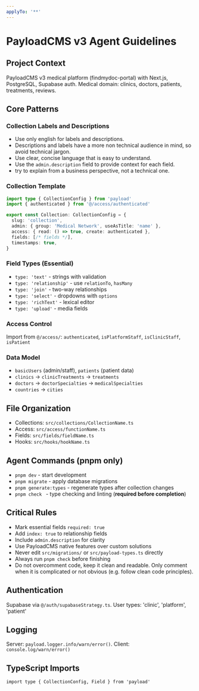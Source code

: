 ```yaml
---
applyTo: '**'
---
```


# PayloadCMS v3 Agent Guidelines

## Project Context
PayloadCMS v3 medical platform (findmydoc-portal) with Next.js, PostgreSQL, Supabase auth. Medical domain: clinics, doctors, patients, treatments, reviews.

## Core Patterns

### Collection Labels and Descriptions

* Use only english for labels and descriptions.
* Descriptions and labels have a more non technical audience in mind, so avoid technical jargon.
* Use clear, concise language that is easy to understand.
* Use the `admin.description` field to provide context for each field.
* try to explain from a business perspective, not a technical one.

### Collection Template
```typescript
import type { CollectionConfig } from 'payload'
import { authenticated } from '@/access/authenticated'

export const Collection: CollectionConfig = {
  slug: 'collection',
  admin: { group: 'Medical Network', useAsTitle: 'name' },
  access: { read: () => true, create: authenticated },
  fields: [/* fields */],
  timestamps: true,
}
```

### Field Types (Essential)
- `type: 'text'` - strings with validation
- `type: 'relationship'` - use `relationTo`, `hasMany`
- `type: 'join'` - two-way relationships
- `type: 'select'` - dropdowns with `options`
- `type: 'richText'` - lexical editor
- `type: 'upload'` - media fields

### Access Control
Import from `@/access/`: `authenticated`, `isPlatformStaff`, `isClinicStaff`, `isPatient`

### Data Model
- `basicUsers` (admin/staff), `patients` (patient data)
- `clinics` → `clinicTreatments` → `treatments`
- `doctors` → `doctorSpecialties` → `medicalSpecialties`
- `countries` → `cities`

## File Organization
- Collections: `src/collections/CollectionName.ts`
- Access: `src/access/functionName.ts`
- Fields: `src/fields/fieldName.ts`
- Hooks: `src/hooks/hookName.ts`

## Agent Commands (pnpm only)
- `pnpm dev` - start development
- `pnpm migrate` - apply database migrations
- `pnpm generate:types` - regenerate types after collection changes
- `pnpm check ` - type checking and linting (**required before completion**)

## Critical Rules
- Mark essential fields `required: true`
- Add `index: true` to relationship fields
- Include `admin.description` for clarity
- Use PayloadCMS native features over custom solutions
- Never edit `src/migrations/` or `src/payload-types.ts` directly
- Always run `pnpm check` before finishing
- Do not overcomment code, keep it clean and readable. Only comment when it is complicated or not obvious (e.g. follow clean code principles).

## Authentication
Supabase via `@/auth/supabaseStrategy.ts`. User types: 'clinic', 'platform', 'patient'

## Logging
Server: `payload.logger.info/warn/error()`. Client: `console.log/warn/error()`

## TypeScript Imports
`import type { CollectionConfig, Field } from 'payload'`
